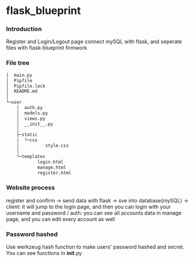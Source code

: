 # flask_blueprint

### Introduction
Register and Login/Logout page connect mySQL with flask, and seperate files with flask-blueprint firmwork

### File tree

``` bash
│  main.py
│  Pipfile
│  Pipfile.lock
│  README.md
│
└─user
    │  auth.py
    │  models.py
    │  views.py
    │  __init__.py
    │
    ├─static
    │  └─css
    │          style.css
    │
    └─templates
            login.html
            manage.html
            register.html
```

### Website process
register and confirm -> send data with flask -> sve into database(mySQL) -> client: it will jump to the login page, and then you can login with your username and password / auth: you can see all accounts data in manage page, and you can edit every account as well

### Password hashed
Use werkzeug hash function to make users' password hashed and secret.
You can see functions in __init__.py 
